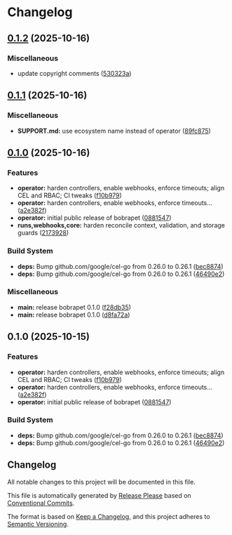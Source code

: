 # Changelog

## [0.1.2](https://github.com/bubustack/bobrapet/compare/v0.1.1...v0.1.2) (2025-10-16)


### Miscellaneous

* update copyright comments ([530323a](https://github.com/bubustack/bobrapet/commit/530323a22a12e3c21bcc48ca9c1aa84ed9317b5d))

## [0.1.1](https://github.com/bubustack/bobrapet/compare/v0.1.0...v0.1.1) (2025-10-16)


### Miscellaneous

* **SUPPORT.md:** use ecosystem name instead of operator ([89fc875](https://github.com/bubustack/bobrapet/commit/89fc87547f91d0ce0b6cfa8b03674bee6a0f1325))

## [0.1.0](https://github.com/bubustack/bobrapet/compare/v0.1.0...v0.1.0) (2025-10-16)


### Features

* **operator:** harden controllers, enable webhooks, enforce timeouts; align CEL and RBAC; CI tweaks ([f10b979](https://github.com/bubustack/bobrapet/commit/f10b97912469d376f54a5e5d8415810369622300))
* **operator:** harden controllers, enable webhooks, enforce timeouts… ([a2e382f](https://github.com/bubustack/bobrapet/commit/a2e382f084233b0cfb9072a8c0e163863a2c6744))
* **operator:** initial public release of bobrapet ([0881547](https://github.com/bubustack/bobrapet/commit/0881547c21aa65f441dd230c0270195841f1f819))
* **runs,webhooks,core:** harden reconcile context, validation, and storage guards ([2173928](https://github.com/bubustack/bobrapet/commit/217392888a18cb0e6f5c07fed13b52810669f0c6))


### Build System

* **deps:** Bump github.com/google/cel-go from 0.26.0 to 0.26.1 ([bec8874](https://github.com/bubustack/bobrapet/commit/bec887418ccd60b2eab7ce209fd1c9598c581881))
* **deps:** Bump github.com/google/cel-go from 0.26.0 to 0.26.1 ([46490e2](https://github.com/bubustack/bobrapet/commit/46490e2fc80d2ccc8459a85a8ff43d1bf394aee7))


### Miscellaneous

* **main:** release bobrapet 0.1.0 ([f28db35](https://github.com/bubustack/bobrapet/commit/f28db35fd161f99f6fa4ee8ff275d9671267121e))
* **main:** release bobrapet 0.1.0 ([d8fa72a](https://github.com/bubustack/bobrapet/commit/d8fa72a127b15d69ba55b647eb8a725de7804a8d))

## 0.1.0 (2025-10-15)


### Features

* **operator:** harden controllers, enable webhooks, enforce timeouts; align CEL and RBAC; CI tweaks ([f10b979](https://github.com/bubustack/bobrapet/commit/f10b97912469d376f54a5e5d8415810369622300))
* **operator:** harden controllers, enable webhooks, enforce timeouts… ([a2e382f](https://github.com/bubustack/bobrapet/commit/a2e382f084233b0cfb9072a8c0e163863a2c6744))
* **operator:** initial public release of bobrapet ([0881547](https://github.com/bubustack/bobrapet/commit/0881547c21aa65f441dd230c0270195841f1f819))


### Build System

* **deps:** Bump github.com/google/cel-go from 0.26.0 to 0.26.1 ([bec8874](https://github.com/bubustack/bobrapet/commit/bec887418ccd60b2eab7ce209fd1c9598c581881))
* **deps:** Bump github.com/google/cel-go from 0.26.0 to 0.26.1 ([46490e2](https://github.com/bubustack/bobrapet/commit/46490e2fc80d2ccc8459a85a8ff43d1bf394aee7))

## Changelog

All notable changes to this project will be documented in this file.

This file is automatically generated by [Release Please](https://github.com/googleapis/release-please) based on [Conventional Commits](https://www.conventionalcommits.org/).

The format is based on [Keep a Changelog](https://keepachangelog.com/en/1.0.0/),
and this project adheres to [Semantic Versioning](https://semver.org/spec/v2.0.0.html).

